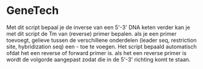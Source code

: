 # GeneTech
Met dit script bepaal je de inverse van een 5'-3' DNA keten
verder kan je met dit script de Tm van (reverse) primer bepalen.
als je een primer toevoegt, gelieve tussen de verschillene onderdelen (leader seq, restriction site, hybridization seq) een - toe te voegen.
Het script bepaald automatisch ofdat het een reverse of forward primer is. als het een reverse primer is wordt de volgorde aangepast zodat die in de 5'-3' richting komt te staan.

